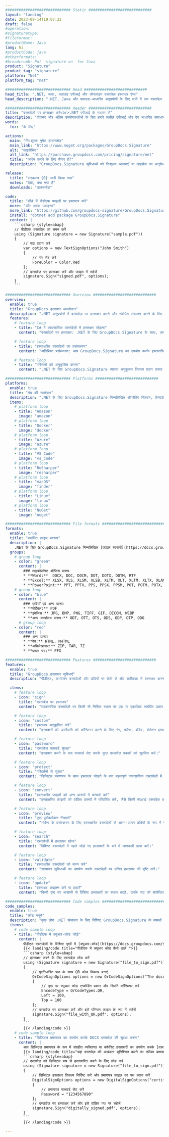 ```yaml
---
############################# Static ############################
layout: "landing"
date: 2023-09-14T19:07:22
draft: false
#operation: 
#signaturetype: 
#fileformat: 
#productName: Java
lang: hi
#productCode: java
#otherformats: 
#breadcrumb: Put  signature on  for Java
product: "Signature"
product_tag: "signature"
platform: "Net"
platform_tag: "net"

############################# Head ############################
head_title: ".NET, जावा, क्लाउड एपीआई और ऑनलाइन दस्तावेज़ हस्ताक्षर ऐप्स"
head_description: ".NET, Java और क्लाउड-आधारित अनुप्रयोगों के लिए सभी में एक दस्तावेज़ ई-हस्ताक्षर समाधान प्राप्त करें। सरल ड्रैग एंड ड्रॉप सुविधा का उपयोग करके सामान्य दस्तावेज़ स्वरूपों पर ऑनलाइन हस्ताक्षर करें"

############################# Header ############################
title: "दस्तावेज़ों पर हस्ताक्षर करें<br>.NET एपीआई के माध्यम से"
description: "प्रोग्रामर और अंतिम उपयोगकर्ताओं के लिए हमारे लचीले एपीआई और ऐप आधारित समाधानों का उपयोग करके किसी भी प्लेटफ़ॉर्म पर डिजिटल दस्तावेज़ों और छवियों पर हस्ताक्षर करें।"
words:
  for: "के लिए"

actions:
  main: "नि:शुल्क नुगेट डाउनलोड"
  main_link: "https://www.nuget.org/packages/GroupDocs.Signature"
  alt: "लाइसेंसिंग"
  alt_link: "https://purchase.groupdocs.com/pricing/signature/net"
  title: "आरंभ करने के लिए तैयार हैं?"
  description: "GroupDocs.Signature सुविधाओं को निःशुल्क आज़माएँ या लाइसेंस का अनुरोध करें"

release:
  title: "संस्करण {0} जारी किया गया"
  notes: "देखें, क्या नया है"
  downloads: "डाउनलोड"

code:
  title: "सी# में पीडीएफ फाइलों पर हस्ताक्षर करें"
  more: "और ज्यादा उदाहरण"
  more_link: "https://github.com/groupdocs-signature/GroupDocs.Signature-for-.NET"
  install: "dotnet add package GroupDocs.Signature"
  content: |
    ```csharp {style=abap}   
    // पीडीएफ दस्तावेज़ का चयन करें
    using (Signature signature = new Signature("sample.pdf"))
    {
        // पाठ प्रदान करें
        var options = new TextSignOptions("John Smith")
        {
            // रंग सेट करें
            ForeColor = Color.Red
        };
        // दस्तावेज़ पर हस्ताक्षर करें और फ़ाइल में सहेजें
        signature.Sign("signed.pdf", options);
    }
    ```

############################# Overview ############################
overview:
  enable: true
  title: "GroupDocs.हस्ताक्षर अवलोकन"
  description: ".NET अनुप्रयोगों में दस्तावेज़ पर हस्ताक्षर करने और संबंधित संचालन करने के लिए एपीआई"
  features:
    # feature loop
    - title: "C# में व्यावसायिक दस्तावेज़ों में हस्ताक्षर जोड़ना"
      content: "दस्तावेज़ों पर हस्ताक्षर: .NET के लिए GroupDocs.Signature के साथ, आप PDF और Office दस्तावेज़ों में विभिन्न प्रकार के हस्ताक्षर, जैसे टेक्स्ट, चित्र, बारकोड और डिजिटल प्रमाणपत्र जोड़ सकते हैं। यह एपीआई आपको छिपे हुए मेटाडेटा सहित लगभग किसी भी डेटा प्रकार के साथ अपने दस्तावेज़ों पर हस्ताक्षर करने की अनुमति देता है।"

    # feature loop
    - title: "हस्ताक्षरित दस्तावेज़ों का प्रसंस्करण"
      content: "अतिरिक्त प्रसंस्करण: आप GroupDocs.Signature का उपयोग करके हस्ताक्षरित दस्तावेज़ों पर शक्तिशाली संचालन कर सकते हैं। इसमें व्यावसायिक दस्तावेज़ों में मौजूदा हस्ताक्षरों की खोज करना और विशिष्ट मानदंडों का उपयोग करके उन्हें सत्यापित करना शामिल है। इसके अतिरिक्त, आप इस .NET API के माध्यम से दस्तावेज़ जानकारी और पूर्वावलोकन पृष्ठों को पुनः प्राप्त कर सकते हैं।"

    # feature loop
    - title: "परिणामों को अनुकूलित करना"
      content: ".NET के लिए GroupDocs.Signature व्यापक अनुकूलन विकल्प प्रदान करता है। आप दस्तावेज़ पृष्ठ पर कहीं भी हस्ताक्षरों को सटीक रूप से रख सकते हैं और विभिन्न सेटिंग्स का उपयोग करके उनके स्वरूप को समायोजित कर सकते हैं। इसके अलावा, यह एपीआई संसाधित दस्तावेज़ों को समर्थित प्रारूपों की एक विस्तृत श्रृंखला में सहेजने का समर्थन करता है।"

############################# Platforms ############################
platforms:
  enable: true
  title: "मंच की स्वतंत्रता"
  description: ".NET के लिए GroupDocs.Signature निम्नलिखित ऑपरेटिंग सिस्टम, फ्रेमवर्क और पैकेज मैनेजर का समर्थन करता है"
  items:
    # platform loop
    - title: "Amazon"
      image: "amazon"
    # platform loop
    - title: "Docker"
      image: "docker"
    # platform loop
    - title: "Azure"
      image: "azure"
    # platform loop
    - title: "VS Code"
      image: "vs_code"
    # platform loop
    - title: "ReSharper"
      image: "resharper"
    # platform loop
    - title: "macOS"
      image: "finder"
    # platform loop
    - title: "Linux"
      image: "linux"
    # platform loop
    - title: "NuGet"
      image: "nuget"

############################# File formats ############################
formats:
  enable: true
  title: "समर्थित फ़ाइल स्वरूप"
  description: |
    .NET के लिए GroupDocs.Signature निम्नलिखित [फ़ाइल स्वरूपों](https://docs.groupdocs.com/signature/net/supported-document-formats/) के साथ संचालन का समर्थन करता है।
  groups:
    # group loop
    - color: "green"
      content: |
        ### माइक्रोसॉफ्ट ऑफिस प्रारूप
        * **Word:**  DOCX, DOC, DOCM, DOT, DOTX, DOTM, RTF
        * **Excel:** XLSX, XLS, XLSM, XLSB, XLTM, XLT, XLTM, XLTX, XLAM, SXC, SpreadsheetML
        * **PowerPoint:** PPT, PPTX, PPS, PPSX, PPSM, POT, POTM, POTX, PPTM
    # group loop
    - color: "blue"
      content: |
        ### छवियाँ एवं अन्य प्रारूप
        * **पोर्टेबल:** PDF
        * **इमेजिस:** JPG, BMP, PNG, TIFF, GIF, DICOM, WEBP
        * **अन्य कार्यालय प्रारूप:** ODT, OTT, OTS, ODS, ODP, OTP, ODG
      # group loop
    - color: "red"
      content: |
        ### अन्य प्रारूप
        * **वेब:** HTML, MHTML
        * **अभिलेखागार:** ZIP, TAR, 7Z
        * **प्रमाण पत्र:** PFX

############################# Features ############################
features:
  enable: true
  title: "GroupDocs.हस्ताक्षर सुविधाएँ"
  description: "पीडीएफ़, कार्यालय दस्तावेज़ों और छवियों पर तेज़ी से और सटीकता से हस्ताक्षर करना"

  items:
    # feature loop
    - icon: "sign"
      title: "दस्तावेज़ पर हस्ताक्षर"
      content: "व्यावसायिक दस्तावेज़ों पर किसी भी निर्दिष्ट स्थान पर एक या एकाधिक समर्थित प्रकार के हस्ताक्षर सटीक रूप से जोड़ें।"

    # feature loop
    - icon: "custom"
      title: "हस्ताक्षर अनुकूलित करें"
      content: "हस्ताक्षरों की उपस्थिति को कॉन्फ़िगर करने के लिए रंग, फ़ॉन्ट, बॉर्डर, रोटेशन इत्यादि जैसी सुविधाओं का उपयोग करें।"

    # feature loop
    - icon: "password"
      title: "दस्तावेज़ पासवर्ड सुरक्षा"
      content: "हस्ताक्षर करने के बाद पासवर्ड सेट करके कुछ दस्तावेज़ प्रकारों को सुरक्षित करें।"

    # feature loop
    - icon: "protect"
      title: "परिवर्तनों से सुरक्षा"
      content: "डिजिटल प्रमाणपत्र के साथ हस्ताक्षर जोड़ने के बाद महत्वपूर्ण व्यावसायिक दस्तावेज़ों में परिवर्तन रोकें।"

    # feature loop
    - icon: "convert"
      title: "हस्ताक्षरित फ़ाइलों को अन्य प्रारूपों में कनवर्ट करें"
      content: "हस्ताक्षरित फ़ाइलों को वांछित प्रारूपों में परिवर्तित करें, जैसे किसी Word दस्तावेज़ को PDF के रूप में सहेजना।"

    # feature loop
    - icon: "preview"
      title: "पृष्ठ पूर्वावलोकन निकालें"
      content: "भविष्य के प्रसंस्करण के लिए हस्ताक्षरित दस्तावेज़ों से अलग-अलग छवियों के रूप में पृष्ठ निकालें।"

    # feature loop
    - icon: "search"
      title: "दस्तावेजों में हस्ताक्षर खोज"
      content: "विशिष्ट दस्तावेज़ों में पहले जोड़े गए हस्ताक्षरों के बारे में जानकारी प्राप्त करें।"

    # feature loop
    - icon: "validate"
      title: "हस्ताक्षरित दस्तावेज़ों को मान्य करें"
      content: "सत्यापन सुविधाओं का उपयोग करके दस्तावेज़ों पर उचित हस्ताक्षर की पुष्टि करें।"

    # feature loop
    - icon: "update"
      title: "हस्ताक्षर अद्यतन करें या हटाएँ"
      content: "किसी पृष्ठ पर आसानी से विशिष्ट हस्ताक्षरों का स्थान बदलें, उनके पाठ को संशोधित करें, या बिना किसी समस्या के उन्हें हटा दें।"

############################# Code samples ############################
code_samples:
  enable: true
  title: "कोड नमूने"
  description: "कुछ लोग .NET संचालन के लिए विशिष्ट GroupDocs.Signature के मामलों का उपयोग करते हैं"
  items:
    # code sample loop
    - title: "पीडीएफ में क्यूआर-कोड जोड़ें"
      content: |
        पीडीएफ दस्तावेज़ों के विशिष्ट पृष्ठों में [क्यूआर-कोड](https://docs.groupdocs.com/signature/net/esign-document-with-qr-code-signature/) जोड़ने से व्यावसायिक प्रक्रियाओं में सुधार हो सकता है। नीचे GroupDocs.Signature का उपयोग करके QR कोड जोड़ने का एक उदाहरण दिया गया है।
        {{< landing/code title="पीडीएफ में क्यूआर कोड कैसे डालें।">}}
        ```csharp {style=abap}
        // हस्ताक्षर करने के लिए दस्तावेज़ लोड करें
        using (Signature signature = new Signature("file_to_sign.pdf"))
        {
            // पूर्वनिर्धारित पाठ के साथ QR कोड विकल्प बनाएं
            QrCodeSignOptions options = new QrCodeSignOptions("The document is approved by John Smith")
            {
                // पृष्ठ पर क्यूआर कोड एन्कोडिंग प्रकार और स्थिति कॉन्फ़िगर करें
                EncodeType = QrCodeTypes.QR,
                Left = 100,
                Top = 100
            };
            // दस्तावेज़ पर हस्ताक्षर करें और इसे परिणाम फ़ाइल के रूप में सहेजें
            signature.Sign("file_with_QR.pdf", options);
        }
        ```
        {{< /landing/code >}}
    # code sample loop
    - title: "डिजिटल प्रमाणपत्र का उपयोग करके DOCX दस्तावेज़ की सुरक्षा करना"
      content: |
        आप डिजिटल प्रमाणपत्र के रूप में संग्रहीत व्यक्तिगत या कॉर्पोरेट हस्ताक्षरों का उपयोग करके [दस्तावेज़ को सुरक्षित रखें](https://docs.groupdocs.com/signature/net/esign-document-with-digital-signature/) कर सकते हैं। ऐसे संरक्षित दस्तावेजों को हस्ताक्षर को अमान्य किए बिना संशोधित नहीं किया जा सकता है।
        {{< landing/code title="यहां दस्तावेज़ की अखंडता सुनिश्चित करने का तरीका बताया गया है।">}}
        ```csharp {style=abap}   
        // दस्तावेज़ को डिजिटल रूप से हस्ताक्षरित करने के लिए लोड करें
        using (Signature signature = new Signature("file_to_sign.pdf"))
        {
            // डिजिटल हस्ताक्षर विकल्प निर्दिष्ट करें और प्रमाणपत्र फ़ाइल का पथ प्रदान करें
            DigitalSignOptions options = new DigitalSignOptions("certificate.pfx")
            {
                // प्रमाणपत्र पासवर्ड सेट करें
                Password = "1234567890"
            };
            // दस्तावेज़ पर हस्ताक्षर करें और इसे वांछित पथ पर सहेजें
            signature.Sign("digitally_signed.pdf", options);
        }
        ```
        {{< /landing/code >}}

---
```

